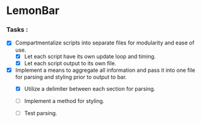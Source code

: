 # LemonBar

### Tasks :

- [x] Compartmentalize scripts into separate files for modularity and ease of use.
	- [x] Let each script have its own update loop and timing.
	- [x] Let each script output to its own file.
- [x] Implement a means to aggregate all information and pass it into one file for parsing and styling prior to output to bar.
	- [x] Utilize a delimiter between each section for parsing.
	- [ ] Implement a method for styling.
	- [ ] Test parsing.


